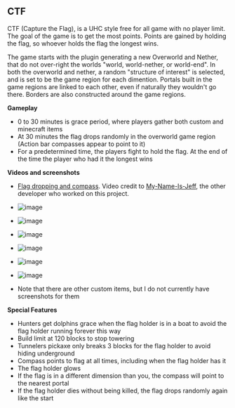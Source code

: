 ## CTF

CTF (Capture the Flag), is a UHC style free for all game with no player limit.  The goal of the game is to get the most points.  Points are gained by holding the flag, so whoever holds the flag the longest wins.  

The game starts with the plugin generating a new Overworld and Nether, that do not over-right the worlds "world, world-nether, or world-end".  In both the overworld and nether, a random "structure of interest" is selected, and is set to be the game region for each dimention.  Portals built in the game regions are linked to each other, even if naturally they wouldn't go there.  Borders are also constructed around the game regions.

**Gameplay**

- 0 to 30 minutes is grace period, where players gather both custom and minecraft items
- At 30 minutes the flag drops randomly in the overworld game region (Action bar compasses appear to point to it)
- For a predetermined time, the players fight to hold the flag.  At the end of the time the player who had it the longest wins

**Videos and screenshots**

- [Flag dropping and compass](https://cdn.discordapp.com/attachments/901986826452095026/911744839090069524/2021-11-20_17-14-28_Trim.mp4).  Video credit to [My-Name-Is-Jeff](https://github.com/My-Name-Is-Jeff), the other developer who worked on this project. 
- ![image](https://user-images.githubusercontent.com/80355246/195406829-983004aa-a48b-4e35-87c7-36a5627620a7.png)
- ![image](https://user-images.githubusercontent.com/80355246/195406881-2b940c74-3840-4c3e-a483-74f2a00e83c1.png)
- ![image](https://user-images.githubusercontent.com/80355246/195406913-306d60cd-f922-4983-a0d6-b2b88fbca751.png)
- ![image](https://user-images.githubusercontent.com/80355246/195406937-87a8cd80-e41d-46de-85d7-b70a37abaaaa.png)
- ![image](https://user-images.githubusercontent.com/80355246/195407009-ba36ef00-aff0-4567-92ae-557cd6f210c3.png)
- ![image](https://user-images.githubusercontent.com/80355246/195407060-deb3a8d4-ec80-4248-8a72-ddeffcf91435.png)

- Note that there are other custom items, but I do not currently have screenshots for them   

**Special Features**

- Hunters get dolphins grace when the flag holder is in a boat to avoid the flag holder running forever this way
- Build limit at 120 blocks to stop towering
- Tunnelers pickaxe only breaks 3 blocks for the flag holder to avoid hiding underground
- Compass points to flag at all times, including when the flag holder has it
- The flag holder glows
- If the flag is in a different dimension than you, the compass will point to the nearest portal
- If the flag holder dies without being killed, the flag drops randomly again like the start
